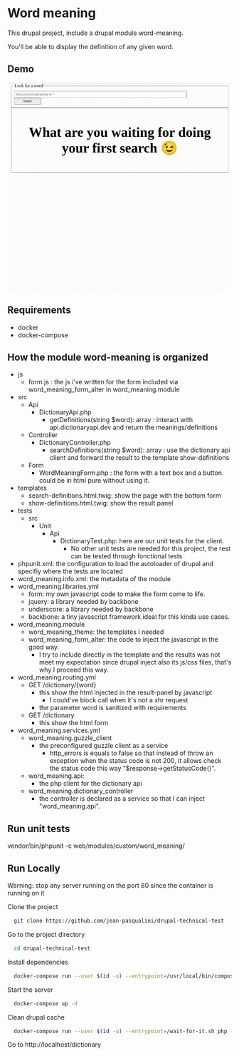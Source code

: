 
# Word meaning

This drupal project, include a drupal module word-meaning.

You'll be able to display the definition of any given word.

## Demo

![demo](./demo.gif)

## Requirements

- docker
- docker-compose

## How the module word-meaning is organized

- js
  - form.js : the js i've written for the form included via word_meaning_form_alter in word_meaning.module
- src
  - Api
    - DictionaryApi.php
      - getDefinitions(string $word): array : interact with api.dictionaryapi.dev and return the meanings/definitions
  - Controller
    - DictionaryController.php
      - searchDefinitions(string $word): array : use the dictionary api client and forward the result to the template show-definitions
  - Form
    - WordMeaningForm.php : the form with a text box and a button. could be in html pure without using it.
- templates
  - search-definitions.html.twig: show the page with the bottom form
  - show-definitions.html.twig: show the result panel
- tests
  - src
    - Unit
      - Api
        - DictionaryTest.php: here are our unit tests for the client.
          - No other unit tests are needed for this project, the rest can be tested through fonctional tests
- phpunit.xml: the configuration to load the autoloader of drupal and specifiy where the tests are located
- word_meaning.info.xml: the metadata of the module
- word_meaning.libraries.yml
  - form: my own javascript code to make the form come to life.
  - jquery: a library needed by backbone
  - underscore: a library needed by backbone
  - backbone: a tiny javascript framework ideal for this kinda use cases.
- word_meaning.module
  - word_meaning_theme: the templates I needed
  - word_meaning_form_alter: the code to inject the javascript in the good way.
    - I try to include directly in the template and the results was not meet my expectation since drupal inject also its js/css files, that's why I proceed this way.
- word_meaning.routing.yml
  - GET /dictionary/{word}
    - this show the html injected in the result-panel by javascript
      - I could've block call when it's not a xhr request
    - the parameter word is sanitized with requirements
  - GET /dictionary
    - this show the html form
- word_meaning.services.yml
  - word_meaning.guzzle_client
    - the preconfigured guzzle client as a service
      - http_errors is equals to false so that instead of throw an exception when the status code is not 200, it allows check the status code this way "$response->getStatusCode()".
  - word_meaning.api:
    - the php client for the dictionary api
  - word_meaning.dictionary_controller
    - the controller is declared as a service so that I can inject "word_meaning.api".

## Run unit tests

vendor/bin/phpunit -c web/modules/custom/word_meaning/

## Run Locally

Warning: stop any server running on the port 80 since the container is running on it

Clone the project

```bash
  git clone https://github.com/jean-pasqualini/drupal-technical-test
```

Go to the project directory

```bash
  cd drupal-technical-test
```

Install dependencies

```bash
  docker-compose run --user $(id -u) --entrypoint=/usr/local/bin/composer php install
```

Start the server

```bash
  docker-compose up -d
```

Clean drupal cache

```bash
  docker-compose run --user $(id -u) --entrypoint=/wait-for-it.sh php -h db -p 3306 -- /var/www/html/vendor/bin/drush cache:rebuild
```

Go to http://localhost/dictionary

